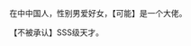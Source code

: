 在中中国人，性别男爱好女，【可能】是一个大佬。

【不被承认】SSS级天才。

<!---
exww/exww is a ✨ special ✨ repository because its `README.md` (this file) appears on your GitHub profile.
You can click the Preview link to take a look at your changes.
--->
